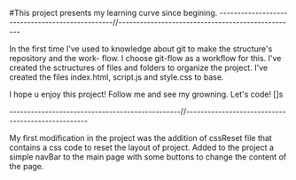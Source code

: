#This project presents my learning curve since begining.
------------------------------------------------//--------------------------------------------------

In the first time I've used to knowledge about git to make the structure's repository and the work-
flow.
I choose git-flow as a workflow for this.
I've created the sctructures of files and folders to organize the project.
I've created the files index.html, script.js and style.css to base.

I hope u enjoy this project!
Follow me and see my growning.
Let's code! []s

------------------------------------------------//--------------------------------------------------

My first modification in the project was the addition of cssReset file that contains a css code to
reset the layout of project.
Added to the project a simple navBar to the main page with some buttons to change the content of the
page.
